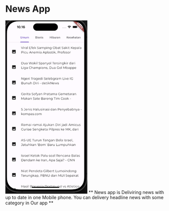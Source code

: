 # News App
<img src="https://github.com/Chondro14/news_app/blob/main/screenshoot/Screenshot%202024-04-18%20at%2010.16.25.png" width="256">
** News app is Deliviring news with up to date in one Mobile phone. You can delivery headline news with some category in Our app **
